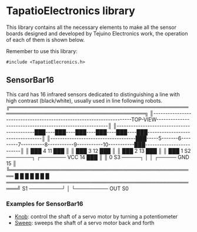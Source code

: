 # TapatioElectronics library


This library contains all the necessary elements to make all the sensor boards designed and developed by Tejuino Electronics work, the operation of each of them is shown below.

Remember to use this library:

```
#include <TapatioElecronics.h>
```

## SensorBar16

This card has 16 infrared sensors dedicated to distinguishing a line with high contrast (black/white), usually used in line following robots.
╔═══════════════════════════════════════════════════════════════════════════════════════╗
║---------------------------------------------------------------------TOP-VIEW---------------------------------------------------------║
║-------------------------------------------███----███----███----███----███----███---------------------------------║
║------------------------------------███-----5-------6---------7----------8-----------9-----------10-----------███-------------------------║
║                          ███     4                                                11    ███                           ║
║                   ███     3                                                              12    ███                    ║
║            ███     2                                                                            13    ███             ║
║     ███     1                              S2 ───────┐       ┌─────── VCC                              14    ███      ║
║      0                                     S3 ─────┐ │       │ ┌───── GND                                     15      ║
╚═══════════════════════════════════════════════════ █ █ █ █ █ █ █ ═════════════════════════════════════════════════════╝
S1 ─────────┘  │ └───────── OUT
S0 

### Examples for SensorBar16

* [Knob](https://www.arduino.cc/en/Tutorial/Knob): control the shaft of a servo motor by turning a potentiometer
* [Sweep](https://www.arduino.cc/en/Tutorial/LibraryExamples/Sweep): sweeps the shaft of a servo motor back and forth
